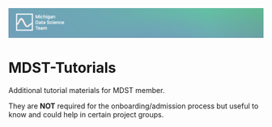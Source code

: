![header](asset/header.png)
# MDST-Tutorials

Additional tutorial materials for MDST member.

They are **NOT** required for the onboarding/admission process but useful to know and could help in certain project groups.
